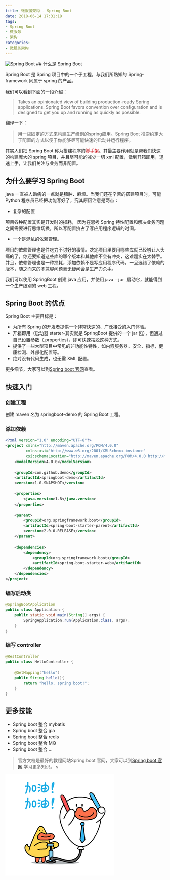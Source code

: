 ```yaml
---
title: 微服务架构 - Spring Boot
date: 2018-06-14 17:31:18
tags:
- Spring Boot
- 微服务
- 架构
categories:
- 微服务架构
---
```

<img style="height:75px" src="https://spring.io/img/homepage/icon-spring-boot.svg" alt="Spring Boot">
## 什么是 Spring Boot

Spring Boot 是 Spring 项目中的一个子工程，与我们所熟知的 Spring-framework 同属于 spring 的产品。

<!-- more -->

我们可以看到下面的一段介绍：

> Takes an opinionated view of building production-ready Spring applications. Spring Boot favors convention over configuration and is designed to get you up and running as quickly as possible.

翻译一下：

> 用一些固定的方式来构建生产级别的spring应用。Spring Boot 推崇约定大于配置的方式以便于你能够尽可能快速的启动并运行程序。

其实人们把 Spring Boot 称为搭建程序的<span style="color: #CA0C16">脚手架</span>。其最主要作用就是帮我们快速的构建庞大的 spring 项目，并且尽可能的减少一切 xml 配置，做到开箱即用，迅速上手，让我们关注与业务而非配置。

## 为什么要学习 Spring Boot

java 一直被人诟病的一点就是臃肿、麻烦。当我们还在辛苦的搭建项目时，可能 Python 程序员已经把功能写好了，究其原因注意是两点：

- 复杂的配置

项目各种配置其实是开发时的损耗， 因为在思考 Spring 特性配置和解决业务问题之间需要进行思维切换，所以写配置挤占了写应用程序逻辑的时间。

- 一个是混乱的依赖管理。

项目的依赖管理也是件吃力不讨好的事情。决定项目里要用哪些库就已经够让人头痛的了，你还要知道这些库的哪个版本和其他库不会有冲突，这难题实在太棘手。并且，依赖管理也是一种损耗，添加依赖不是写应用程序代码。一旦选错了依赖的版本，随之而来的不兼容问题毫无疑问会是生产力杀手。

我们可以使用 SpringBoot 创建 java 应用，并使用`java –jar `启动它，就能得到一个生产级别的 web 工程。

## Spring Boot 的优点
Spring Boot 主要目标是：
- 为所有 Spring 的开发者提供一个非常快速的、广泛接受的入门体验。
- 开箱即用（启动器 starter-其实就是 SpringBoot 提供的一个 jar 包），但通过自己设置参数（.properties），即可快速摆脱这种方式。
- 提供了一些大型项目中常见的非功能性特性，如内嵌服务器、安全、指标，健康检测、外部化配置等。
- 绝对没有代码生成，也无需 XML 配置。

更多细节，大家可以到[Spring boot 官网](http://projects.spring.io/spring-boot/)查看。

## 快速入门

### 创建工程

创建 maven 名为 springboot-demo 的 Spring Boot 工程。

### 添加依赖

```xml
<?xml version="1.0" encoding="UTF-8"?>
<project xmlns="http://maven.apache.org/POM/4.0.0"
         xmlns:xsi="http://www.w3.org/2001/XMLSchema-instance"
         xsi:schemaLocation="http://maven.apache.org/POM/4.0.0 http://maven.apache.org/xsd/maven-4.0.0.xsd">
    <modelVersion>4.0.0</modelVersion>

    <groupId>com.github.demo</groupId>
    <artifactId>springboot-demo</artifactId>
    <version>1.0-SNAPSHOT</version>

    <properties>
        <java.version>1.8</java.version>
    </properties>

    <parent>
        <groupId>org.springframework.boot</groupId>
        <artifactId>spring-boot-starter-parent</artifactId>
        <version>2.0.0.RELEASE</version>
    </parent>

    <dependencies>
        <dependency>
            <groupId>org.springframework.boot</groupId>
            <artifactId>spring-boot-starter-web</artifactId>
        </dependency>
    </dependencies>
</project>
```

### 编写启动类

```java
@SpringBootApplication
public class Application {
    public static void main(String[] args) {
        SpringApplication.run(Application.class, args);
    }
}
```

### 编写 controller

```java
@RestController
public class HelloController {

    @GetMapping("hello")
    public String hello(){
        return "hello, spring boot!";
    }
}
```

## 更多技能

- Spring boot 整合 mybatis
- Spring boot 整合 jpa
- Spring boot 整合 redis
- Spring boot 整合 MQ
- Spring boot 整合 ...

> 官方文档是最好的教程网站Spring boot 官网，大家可以到[Spring boot 官网](https://spring.io/projects/spring-boot/#learn) 学习更多知识。
s
<img src="/images/Come on/Come on11.gif">
